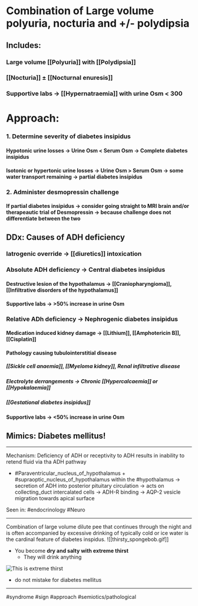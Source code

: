 # Combination of Large volume polyuria, nocturia and +/- polydipsia
## Includes:
### Large volume [[Polyuria]] with [[Polydipsia]]
### [[Nocturia]] ± [[Nocturnal enuresis]]
### Supportive labs -> [[Hypernatraemia]] with urine Osm < 300
# Approach:
### 1. Determine severity of diabetes insipidus
#### Hypotonic urine losses -> Urine Osm < Serum Osm -> Complete diabetes insipidus
#### Isotonic or hypertonic urine losses -> Urine Osm > Serum Osm -> some water transport remaining -> partial diabetes insipidus
### 2. Administer desmopressin challenge
#### If partial diabetes insipidus -> consider going straight to MRI brain and/or therapeautic trial of Desmopressin -> because challenge does not differentiate between the two
## DDx: Causes of ADH deficiency
### Iatrogenic override -> [[diuretics]] intoxication 
### Absolute ADH deficiency -> Central diabetes insipidus
#### Destructive lesion of the hypothalamus -> [[Craniopharyngioma]], [[Infiltrative disorders of the hypothalamus]]
#### Supportive labs -> >50% increase in urine Osm
### Relative ADh deficiency -> Nephrogenic diabetes insipidus
#### Medication induced kidney damage -> [[Lithium]], [[Amphotericin B]], [[Cisplatin]]
#### Pathology causing tubulointerstitial disease
##### [[Sickle cell anaemia]], [[Myeloma kidney]], Renal infiltrative disease
##### Electrolyte derrangements -> Chronic [[Hypercalcaemia]] or [[Hypokalaemia]]
##### [[Gestational diabetes insipidus]]
#### Supportive labs -> <50% increase in urine Osm
## Mimics: Diabetes mellitus!

---
Mechanism: Deficiency of ADH or receptivity to ADH results in inability to retend fluid via tha ADH pathway
- #Paraventricular_nucleus_of_hypothalamus + #supraoptic_nucleus_of_hypothalamus within the #hypothalamus -> secretion of ADH into posterior pituitary circulation -> acts on collecting_duct intercalated cells -> ADH-R binding -> AQP-2 vesicle migration towards apical surface

Seen in: #endocrinology #Neuro 

---
Combination of large volume dilute pee that continues through the night and is often accompanied by excessive drinking of typically cold or ice water is the cardinal feature of diabetes inspidus.
![[thirsty_spongebob.gif]]
- You become **dry and salty with extreme thirst**
    - They will drink anything

![This is extreme thirst](https://i.redd.it/ao99ml91ohkz.jpg)
- do not mistake for diabetes mellitus 

---
#syndrome #sign #approach #semiotics/pathological  